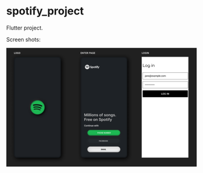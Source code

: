 # spotify_project

Flutter project.

Screen shots:


![Image alt](https://github.com/NiMeItachi/spotify_project/blob/master/spotify_git/screens.png)
